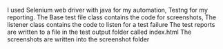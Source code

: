 I used Selenium web driver with java for my automation, Testng for my reporting.
The Base test file class contains the code for screenshots, The listener class contains the code to listen for a test failure
The test reports are written to a file in the test output folder called index.html
The screenshots are written into the screenshot folder
